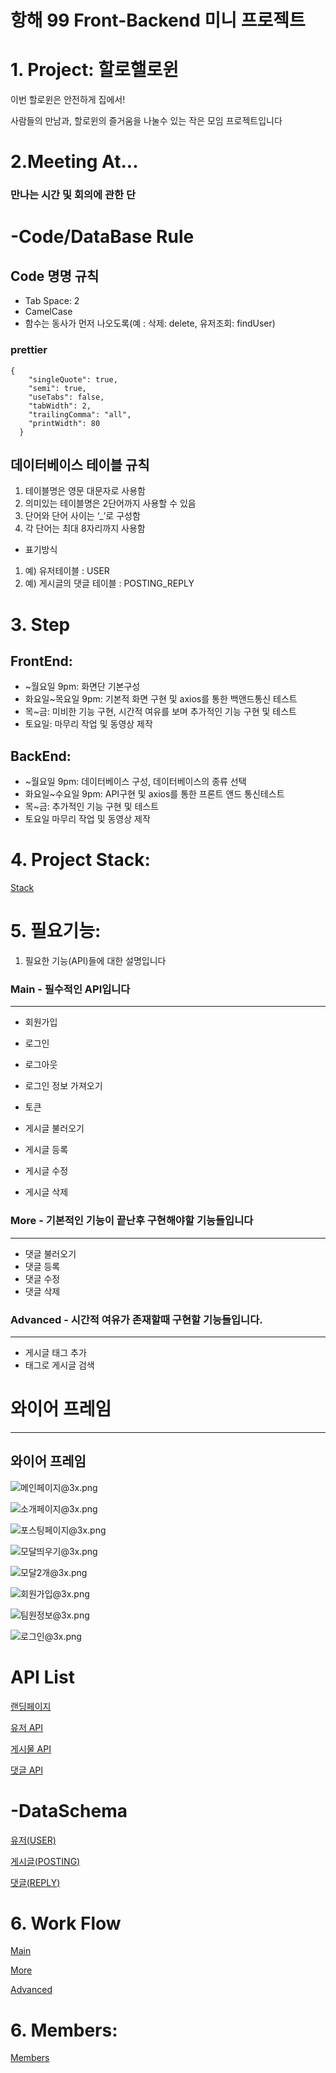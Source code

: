 # 항해 99 Front-Backend 미니 프로젝트

# 1. Project: 할로핼로윈

이번 할로윈은 안전하게 집에서!

사람들의 만남과, 할로윈의 즐거움을 나눌수 있는 작은 모임 프로젝트입니다

# 2.Meeting At...

### 만나는 시간 및 회의에 관한 단

# -Code/DataBase Rule

## Code 명명 규칙

- Tab Space: 2
- CamelCase
- 함수는 동사가 먼저 나오도록(예 : 삭제: delete, 유저조회: findUser)

### prettier

```
{
	"singleQuote": true,
	"semi": true,
	"useTabs": false,
	"tabWidth": 2,
	"trailingComma": "all",
	"printWidth": 80
  }
```

## 데이터베이스 테이블 규칙

1. 테이블명은 영문 대문자로 사용함
2. 의미있는 테이블명은 2단어까지 사용할 수 있음
3. 단어와 단어 사이는 ‘_’로 구성함
4. 각 단어는 최대 8자리까지 사용함

- 표기방식
1. 예) 유저테이블 : USER
2. 예) 게시글의 댓글 테이블 : POSTING_REPLY

# 3. Step

## FrontEnd:

- ~월요일 9pm: 화면단 기본구성
- 화요일~목요일 9pm: 기본적 화면 구현 및 axios를 통한 백앤드통신 테스트
- 목~금: 미비한 기능 구현, 시간적 여유를 보며 추가적인 기능 구현 및 테스트
- 토요일: 마무리 작업 및 동영상 제작

## BackEnd:

- ~월요일 9pm: 데이터베이스 구성, 데이터베이스의 종류 선택
- 화요일~수요일 9pm: API구현 및 axios를 통한 프론트 앤드 통신테스트
- 목~금: 추가적인 기능 구현 및 테스트
- 토요일 마무리 작업 및 동영상 제작

# 4. Project Stack:

[Stack](https://www.notion.so/212431407ef94cbabd7a8a00caa967aa)

# 5. 필요기능:

1. 필요한 기능(API)들에 대한 설명입니다

### Main - 필수적인 API입니다

---

- 회원가입
- 로그인
- 로그아웃
- 로그인 정보 가져오기
- 토큰

- 게시글 불러오기
- 게시글 등록
- 게시글 수정
- 게시글 삭제

### More - 기본적인 기능이 끝난후 구현해야할 기능들입니다

---

- 댓글 불러오기
- 댓글 등록
- 댓글 수정
- 댓글 삭제

### Advanced - 시간적 여유가 존재할때 구현할 기능들입니다.

---

- 게시글 태그 추가
- 태그로 게시글 검색

# 와이어 프레임

---

## 와이어 프레임

![메인페이지@3x.png](%E1%84%92%E1%85%A1%E1%86%BC%E1%84%92%E1%85%A2%2099%20Front-Backend%20%E1%84%86%E1%85%B5%E1%84%82%E1%85%B5%20%E1%84%91%E1%85%B3%E1%84%85%E1%85%A9%E1%84%8C%E1%85%A6%E1%86%A8%E1%84%90%E1%85%B3%208c919c7fa65a4ac38631587edf6095c4/%E1%84%86%E1%85%A6%E1%84%8B%E1%85%B5%E1%86%AB%E1%84%91%E1%85%A6%E1%84%8B%E1%85%B5%E1%84%8C%E1%85%B53x.png)

![소개페이지@3x.png](%E1%84%92%E1%85%A1%E1%86%BC%E1%84%92%E1%85%A2%2099%20Front-Backend%20%E1%84%86%E1%85%B5%E1%84%82%E1%85%B5%20%E1%84%91%E1%85%B3%E1%84%85%E1%85%A9%E1%84%8C%E1%85%A6%E1%86%A8%E1%84%90%E1%85%B3%208c919c7fa65a4ac38631587edf6095c4/%E1%84%89%E1%85%A9%E1%84%80%E1%85%A2%E1%84%91%E1%85%A6%E1%84%8B%E1%85%B5%E1%84%8C%E1%85%B53x.png)

![포스팅페이지@3x.png](%E1%84%92%E1%85%A1%E1%86%BC%E1%84%92%E1%85%A2%2099%20Front-Backend%20%E1%84%86%E1%85%B5%E1%84%82%E1%85%B5%20%E1%84%91%E1%85%B3%E1%84%85%E1%85%A9%E1%84%8C%E1%85%A6%E1%86%A8%E1%84%90%E1%85%B3%208c919c7fa65a4ac38631587edf6095c4/%E1%84%91%E1%85%A9%E1%84%89%E1%85%B3%E1%84%90%E1%85%B5%E1%86%BC%E1%84%91%E1%85%A6%E1%84%8B%E1%85%B5%E1%84%8C%E1%85%B53x.png)

![모달띄우기@3x.png](%E1%84%92%E1%85%A1%E1%86%BC%E1%84%92%E1%85%A2%2099%20Front-Backend%20%E1%84%86%E1%85%B5%E1%84%82%E1%85%B5%20%E1%84%91%E1%85%B3%E1%84%85%E1%85%A9%E1%84%8C%E1%85%A6%E1%86%A8%E1%84%90%E1%85%B3%208c919c7fa65a4ac38631587edf6095c4/%E1%84%86%E1%85%A9%E1%84%83%E1%85%A1%E1%86%AF%E1%84%84%E1%85%B4%E1%84%8B%E1%85%AE%E1%84%80%E1%85%B53x.png)

![모달2개@3x.png](%E1%84%92%E1%85%A1%E1%86%BC%E1%84%92%E1%85%A2%2099%20Front-Backend%20%E1%84%86%E1%85%B5%E1%84%82%E1%85%B5%20%E1%84%91%E1%85%B3%E1%84%85%E1%85%A9%E1%84%8C%E1%85%A6%E1%86%A8%E1%84%90%E1%85%B3%208c919c7fa65a4ac38631587edf6095c4/%E1%84%86%E1%85%A9%E1%84%83%E1%85%A1%E1%86%AF2%E1%84%80%E1%85%A23x.png)

![회원가입@3x.png](%E1%84%92%E1%85%A1%E1%86%BC%E1%84%92%E1%85%A2%2099%20Front-Backend%20%E1%84%86%E1%85%B5%E1%84%82%E1%85%B5%20%E1%84%91%E1%85%B3%E1%84%85%E1%85%A9%E1%84%8C%E1%85%A6%E1%86%A8%E1%84%90%E1%85%B3%208c919c7fa65a4ac38631587edf6095c4/%E1%84%92%E1%85%AC%E1%84%8B%E1%85%AF%E1%86%AB%E1%84%80%E1%85%A1%E1%84%8B%E1%85%B5%E1%86%B83x.png)

![팀원정보@3x.png](%E1%84%92%E1%85%A1%E1%86%BC%E1%84%92%E1%85%A2%2099%20Front-Backend%20%E1%84%86%E1%85%B5%E1%84%82%E1%85%B5%20%E1%84%91%E1%85%B3%E1%84%85%E1%85%A9%E1%84%8C%E1%85%A6%E1%86%A8%E1%84%90%E1%85%B3%208c919c7fa65a4ac38631587edf6095c4/%E1%84%90%E1%85%B5%E1%86%B7%E1%84%8B%E1%85%AF%E1%86%AB%E1%84%8C%E1%85%A5%E1%86%BC%E1%84%87%E1%85%A93x.png)

![로그인@3x.png](%E1%84%92%E1%85%A1%E1%86%BC%E1%84%92%E1%85%A2%2099%20Front-Backend%20%E1%84%86%E1%85%B5%E1%84%82%E1%85%B5%20%E1%84%91%E1%85%B3%E1%84%85%E1%85%A9%E1%84%8C%E1%85%A6%E1%86%A8%E1%84%90%E1%85%B3%208c919c7fa65a4ac38631587edf6095c4/%E1%84%85%E1%85%A9%E1%84%80%E1%85%B3%E1%84%8B%E1%85%B5%E1%86%AB3x.png)

# API List

[랜딩페이지 ](https://www.notion.so/9e6acf95250e4e5195ed8e3687e192f2)

[유저 API](https://www.notion.so/4c664fef2477464c85201ba793ead595)

[게시물 API](https://www.notion.so/fce32b93e9f842acb21f4d62a2c3c55e)

[댓글 API](https://www.notion.so/9fc0433fe5ae468d9db09e056e4dd3db)

# -DataSchema

[유저(USER)](https://www.notion.so/1ebee826389a4679b231ca24bf0e88c9)

[게시글(POSTING)](https://www.notion.so/3eece38e38b84684a447c0be0f24146e)

[댓글(REPLY)](https://www.notion.so/36077ce55075435fb82dfaea237aa9b9)

# 6. Work Flow

[Main](https://www.notion.so/666cd789f005432fbb683064770028ec)

[More](https://www.notion.so/66b51c2af659414f8a09b25a018744ef)

[Advanced](https://www.notion.so/1d62e9de623b4251b0cc84a3e65ddbb9)

# 6. Members:

[Members](https://www.notion.so/37c74da611034ea48dc0515324b21819)